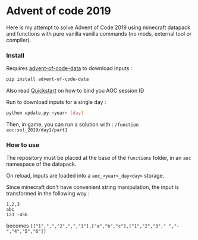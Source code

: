  # Advent of code 2019
 
 Here is my attempt to solve Advent of Code 2019 using minecraft datapack and functions with pure vanilla vanilla commands (no mods, external tool or compiler).


### Install

Requires [advent-of-code-data](https://github.com/wimglenn/advent-of-code-data) to download inputs : 
```sh
pip install advent-of-code-data
```
Also read [Quickstart](https://github.com/wimglenn/advent-of-code-data#quickstart) on how to bind you AOC session ID 

Run to download inputs for a single day :
```sh
python update.py <year> [day]
```
Then, in game, you can run a solution with :
```/function aoc:sol_2019/day1/part1```



### How to use
The repository must be placed at the base of the `functions` folder, in an `aoc` namespace of the datapack.

On reload, inputs are loaded into a `aoc_<year>_day<day>` storage.

Since minecraft don't have convenient string manipulation, the input is transformed in the following way : 
```
1,2,3
abc
123 -456
```
becomes
`[["1",",","2",",","3"],["a","b","c"],["1","2","3"," ","-","4","5","6"]]`

